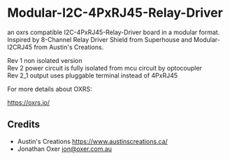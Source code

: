 # Modular-I2C-4PxRJ45-Relay-Driver
an oxrs compatible I2C-4PxRJ45-Relay-Driver board in a modular format. Inspired by 8-Channel Relay Driver Shield from Superhouse and Modular-I2CRJ45 from Austin's Creations.

Rev 1 non isolated version  
Rev 2 power circuit is fully isolated from mcu circuit by optocoupler  
Rev 2_1 output uses pluggable terminal instead of 4PxRJ45

For more details about OXRS:

  https://oxrs.io/


Credits
-------
 * Austin's Creations <https://www.austinscreations.ca/>
 * Jonathan Oxer <jon@oxer.com.au>
 
